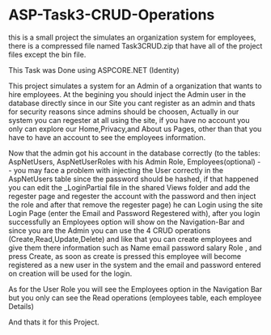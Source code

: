 # ASP-Task3-CRUD-Operations
this is a small project the simulates an organization system for employees,
there is a compressed file named Task3CRUD.zip that have all of the project files except the bin file.

This Task was Done using ASPCORE.NET (Identity) 

This project simulates a system for an Admin of a organization that wants to hire employees.
At the begining you should inject the Admin user in the database directly since in our Site you cant register as an admin and thats for security reasons since admins should be choosen, Actually in our system you can regester at all using the site, if you have no account you only can explore our Home,Privacy,and About us Pages, other than that you have to have an account to see the employees information.

Now that the admin got his account in the database correctly (to the tables: AspNetUsers, AspNetUserRoles with his Admin Role, Employees(optional) -- you may face a problem with injecting the User correctly in the AspNetUsers table since the password should be hashed, if that happened you can edit the _LoginPartial file in the shared Views folder and add the regester page and regester the account with the password and then inject the role and after that remove the regester page) he can Login using the site Login Page (enter the Email and Password Regestered with), after you login successfully an Employees option will show on the Navigation-Bar and since you are the Admin you can use the 4 CRUD operations (Create,Read,Update,Delete) and like that you can create employees and give them there information such as Name email password salary Role , and press Create, as soon as create is pressed this employee will become registered as a new user in the system and the email and password entered on creation will be used for the login.

As for the User Role you will see the Employees option in the Navigation Bar but you only can see the Read operations (employees table, each employee Details)

And thats it for this Project.
